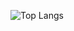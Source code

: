 ![Top Langs](https://github-readme-stats.vercel.app/api/top-langs/?username=denisnovac&layout=compact&theme=onedark)


